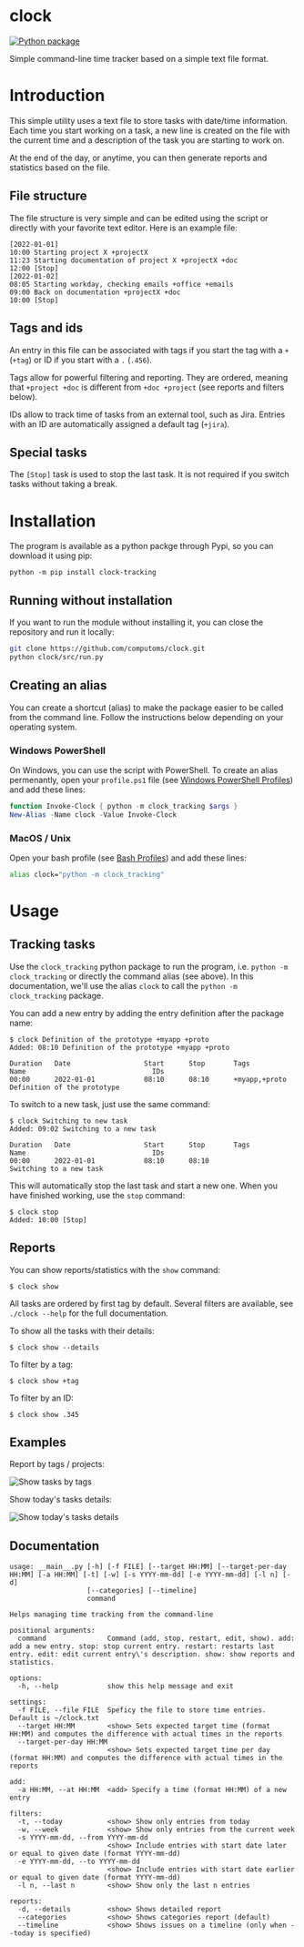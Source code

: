 # clock

[![Python package](https://github.com/computoms/clock/actions/workflows/python-package.yml/badge.svg)](https://github.com/computoms/clock/actions/workflows/python-package.yml)

Simple command-line time tracker based on a simple text file format.

# Introduction

This simple utility uses a text file to store tasks with date/time information. Each time you start working on a task, a new line is created on the file with the current time and a description of the task you are starting to work on.

At the end of the day, or anytime, you can then generate reports and statistics based on the file.

## File structure

The file structure is very simple and can be edited using the script or directly with your favorite text editor.
Here is an example file:

```
[2022-01-01]
10:00 Starting project X +projectX
11:23 Starting documentation of project X +projectX +doc
12:00 [Stop]
[2022-01-02]
08:05 Starting workday, checking emails +office +emails
09:00 Back on documentation +projectX +doc
10:00 [Stop]
```

## Tags and ids

An entry in this file can be associated with tags if you start the tag with a `+` (`+tag`) or ID if you start with a `.` (`.456`). 

Tags allow for powerful filtering and reporting. They are ordered, meaning that `+project +doc` is different from `+doc +project` (see reports and filters below).

IDs allow to track time of tasks from an external tool, such as Jira. Entries with an ID are automatically assigned a default tag (`+jira`).

## Special tasks

The `[Stop]` task is used to stop the last task. It is not required if you switch tasks without taking a break.

# Installation

The program is available as a python packge through Pypi, so you can download it using pip:

```
python -m pip install clock-tracking
```

## Running without installation

If you want to run the module without installing it, you can close the repository and run it locally:

```bash
git clone https://github.com/computoms/clock.git
python clock/src/run.py
```

## Creating an alias

You can create a shortcut (alias) to make the package easier to be called from the command line. Follow the instructions below depending on your operating system.

### Windows PowerShell

On Windows, you can use the script with PowerShell. To create an alias permenantly, open your `profile.ps1` file (see [Windows PowerShell Profiles](https://docs.microsoft.com/en-us/powershell/module/microsoft.powershell.core/about/about_profiles?view=powershell-7.2)) and add these lines:

```powershell
function Invoke-Clock { python -m clock_tracking $args }
New-Alias -Name clock -Value Invoke-Clock
```

### MacOS / Unix

Open your bash profile (see [Bash Profiles](https://www.gnu.org/software/bash/manual/html_node/Bash-Startup-Files.html)) and add these lines:

```bash
alias clock="python -m clock_tracking"
```

# Usage

## Tracking tasks

Use the `clock_tracking` python package to run the program, i.e. `python -m clock_tracking` or directly the command alias (see above). In this documentation, we'll use the alias `clock` to call the `python -m clock_tracking` package. 

You can add a new entry by adding the entry definition after the package name:

```
$ clock Definition of the prototype +myapp +proto
Added: 08:10 Definition of the prototype +myapp +proto

Duration   Date                  Start      Stop       Tags            Name                               IDs
00:00      2022-01-01            08:10      08:10      +myapp,+proto   Definition of the prototype         
```

To switch to a new task, just use the same command:

```
$ clock Switching to new task
Added: 09:02 Switching to a new task

Duration   Date                  Start      Stop       Tags            Name                               IDs
00:00      2022-01-01            08:10      08:10                      Switching to a new task
```

This will automatically stop the last task and start a new one. When you have finished working, use the `stop` command:

```
$ clock stop
Added: 10:00 [Stop]
```

## Reports

You can show reports/statistics with the `show` command:

```
$ clock show
```

All tasks are ordered by first tag by default. Several filters are available, see `./clock --help` for the full documentation.

To show all the tasks with their details:

```
$ clock show --details
```

To filter by a tag:

```
$ clock show +tag
```

To filter by an ID:

```
$ clock show .345
```

## Examples

Report by tags / projects:

![Show tasks by tags](https://github.com/computoms/clock/blob/main/img/myapp.png?raw=true)

Show today's tasks details:

![Show today's tasks details](https://github.com/computoms/clock/blob/main/img/details.png?raw=true)

## Documentation

```
usage: __main__.py [-h] [-f FILE] [--target HH:MM] [--target-per-day HH:MM] [-a HH:MM] [-t] [-w] [-s YYYY-mm-dd] [-e YYYY-mm-dd] [-l n] [-d]
                   [--categories] [--timeline]
                   command

Helps managing time tracking from the command-line

positional arguments:
  command               Command (add, stop, restart, edit, show). add: add a new entry. stop: stop current entry. restart: restarts last entry. edit: edit current entry\'s description. show: show reports and statistics.

options:
  -h, --help            show this help message and exit

settings:
  -f FILE, --file FILE  Speficy the file to store time entries. Default is ~/clock.txt
  --target HH:MM        <show> Sets expected target time (format HH:MM) and computes the difference with actual times in the reports
  --target-per-day HH:MM
                        <show> Sets expected target time per day (format HH:MM) and computes the difference with actual times in the reports

add:
  -a HH:MM, --at HH:MM  <add> Specify a time (format HH:MM) of a new entry

filters:
  -t, --today           <show> Show only entries from today
  -w, --week            <show> Show only entries from the current week
  -s YYYY-mm-dd, --from YYYY-mm-dd
                        <show> Include entries with start date later or equal to given date (format YYYY-mm-dd)
  -e YYYY-mm-dd, --to YYYY-mm-dd
                        <show> Include entries with start date earlier or equal to given date (format YYYY-mm-dd)
  -l n, --last n        <show> Show only the last n entries

reports:
  -d, --details         <show> Shows detailed report
  --categories          <show> Shows categories report (default)
  --timeline            <show> Shows issues on a timeline (only when --today is specified)
```